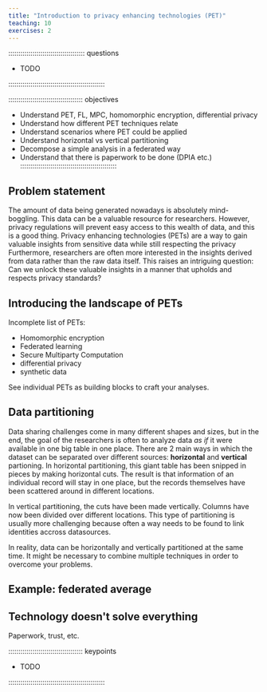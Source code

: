 ```yaml
---
title: "Introduction to privacy enhancing technologies (PET)"
teaching: 10
exercises: 2
---
```


:::::::::::::::::::::::::::::::::::::: questions

- TODO

::::::::::::::::::::::::::::::::::::::::::::::::

::::::::::::::::::::::::::::::::::::: objectives

- Understand PET, FL, MPC, homomorphic encryption, differential privacy
- Understand how different PET techniques relate
- Understand scenarios where PET could be applied
- Understand horizontal vs vertical partitioning
- Decompose a simple analysis in a federated way
- Understand that there is paperwork to be done (DPIA etc.)
::::::::::::::::::::::::::::::::::::::::::::::::

## Problem statement

The amount of data being generated nowadays is absolutely mind-boggling. This data can be a valuable
resource for researchers. However, privacy regulations will prevent easy access to this wealth of
data, and this is a good thing. Privacy enhancing technologies (PETs) are a way to gain valuable
insights from sensitive data while still respecting the privacy Furthermore, researchers are often more interested in the insights derived from data
rather than the raw data itself. This raises an intriguing question: Can we unlock these valuable
insights in a manner that upholds and respects privacy standards?

## Introducing the landscape of PETs
Incomplete list of PETs:
- Homomorphic encryption
- Federated learning
- Secure Multiparty Computation
- differential privacy
- synthetic data

See individual PETs as building blocks to craft your analyses.

## Data partitioning
Data sharing challenges come in many different shapes and sizes, but in the end, the goal of the
researchers is often to analyze data *as if* it were available in one big table in one place. 
There are 2 main ways in which the dataset can be separated over different sources: **horizontal**
and **vertical** partioning. In horizontal partitioning, this giant table has been snipped in pieces
by making horizontal cuts. The result is that information of an individual record will stay in one
place, but the records themselves have been scattered around in different locations.

In vertical partitioning, the cuts have been made vertically. Columns have now been divided over
different locations. This type of partitioning is usually more challenging because often a way needs
to be found to link identities accross datasources.

In reality, data can be horizontally and vertically partitioned at the same time. It might be
necessary to combine multiple techniques in order to overcome your problems.

## Example: federated average

## Technology doesn't solve everything

Paperwork, trust, etc.

::::::::::::::::::::::::::::::::::::: keypoints

- TODO

::::::::::::::::::::::::::::::::::::::::::::::::

[r-markdown]: https://rmarkdown.rstudio.com/
